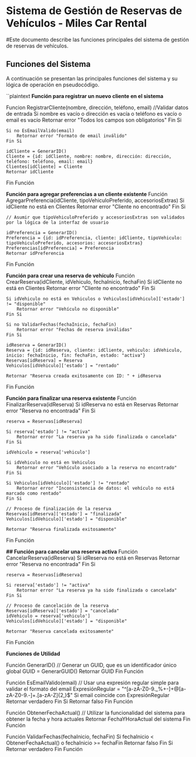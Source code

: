 #  Sistema de Gestión de Reservas de Vehículos - Miles Car Rental

#Este documento describe las funciones principales del sistema de gestión de reservas de vehículos.

## Funciones del Sistema

A continuación se presentan las principales funciones del sistema y su lógica de operación en pseudocódigo.

``plaintext
**Función para registrar un nuevo cliente en el sistema**

Funcion RegistrarCliente(nombre, dirección, teléfono, email)
    //Validar datos de entrada
    Si nombre es vacío o dirección es vacía o teléfono es vacío o email es vacío
        Retornar error "Todos los campos son obligatorios"
    Fin Si

    Si no EsEmailValido(email)
        Retornar error "Formato de email inválido"
    Fin Si

    idCliente = GenerarID()
    Cliente = {id: idCliente, nombre: nombre, dirección: dirección, teléfono: teléfono, email: email}
    Clientes[idCliente] = Cliente
    Retornar idCliente
Fin Función


**Función para agregar preferencias a un cliente existente**
Función AgregarPreferencia(idCliente, tipoVehiculoPreferido, accesoriosExtras)
    Si idCliente no está en Clientes
        Retornar error "Cliente no encontrado"
    Fin Si

    // Asumir que tipoVehiculoPreferido y accesoriosExtras son validados por la lógica de la interfaz de usuario

    idPreferencia = GenerarID()
    Preferencia = {id: idPreferencia, cliente: idCliente, tipoVehiculo: tipoVehiculoPreferido, accesorios: accesoriosExtras}
    Preferencias[idPreferencia] = Preferencia
    Retornar idPreferencia
Fin Función

**Función para crear una reserva de vehículo**
Función CrearReserva(idCliente, idVehiculo, fechaInicio, fechaFin)
    Si idCliente no está en Clientes
        Retornar error "Cliente no encontrado"
    Fin Si

    Si idVehiculo no está en Vehiculos o Vehiculos[idVehiculo]['estado'] != "disponible"
        Retornar error "Vehículo no disponible"
    Fin Si

    Si no ValidarFechas(fechaInicio, fechaFin)
        Retornar error "Fechas de reserva inválidas"
    Fin Si

    idReserva = GenerarID()
    Reserva = {id: idReserva, cliente: idCliente, vehiculo: idVehiculo, inicio: fechaInicio, fin: fechaFin, estado: "activa"}
    Reservas[idReserva] = Reserva
    Vehiculos[idVehiculo]['estado'] = "rentado"

    Retornar "Reserva creada exitosamente con ID: " + idReserva
Fin Función

**Función para finalizar una reserva existente**
Función FinalizarReserva(idReserva)
    Si idReserva no está en Reservas
        Retornar error "Reserva no encontrada"
    Fin Si

    reserva = Reservas[idReserva]
    
    Si reserva['estado'] != "activa"
        Retornar error "La reserva ya ha sido finalizada o cancelada"
    Fin Si

    idVehiculo = reserva['vehiculo']
    
    Si idVehiculo no está en Vehiculos
        Retornar error "Vehículo asociado a la reserva no encontrado"
    Fin Si

    Si Vehiculos[idVehiculo]['estado'] != "rentado"
        Retornar error "Inconsistencia de datos: el vehículo no está marcado como rentado"
    Fin Si

    // Proceso de finalización de la reserva
    Reservas[idReserva]['estado'] = "finalizada"
    Vehiculos[idVehiculo]['estado'] = "disponible"

    Retornar "Reserva finalizada exitosamente"
Fin Función

**## Función para cancelar una reserva activa**
Función CancelarReserva(idReserva)
    Si idReserva no está en Reservas
        Retornar error "Reserva no encontrada"
    Fin Si

    reserva = Reservas[idReserva]
    
    Si reserva['estado'] != "activa"
        Retornar error "La reserva ya ha sido finalizada o cancelada"
    Fin Si

    // Proceso de cancelación de la reserva
    Reservas[idReserva]['estado'] = "cancelada"
    idVehiculo = reserva['vehiculo']
    Vehiculos[idVehiculo]['estado'] = "disponible"

    Retornar "Reserva cancelada exitosamente"
Fin Función

**Funciones de Utilidad**

Función GenerarID()
    // Generar un GUID, que es un identificador único global
    GUID = GenerarGUID()
    Retornar GUID
Fin Función


Función EsEmailValido(email)
    // Usar una expresión regular simple para validar el formato del email
    ExpresiónRegular = "^[a-zA-Z0-9._%+-]+@[a-zA-Z0-9.-]+\.[a-zA-Z]{2,}$"
    Si email coincide con ExpresiónRegular
        Retornar verdadero
    Fin Si
    Retornar falso
Fin Función


Función ObtenerFechaActual()
    // Utilizar la funcionalidad del sistema para obtener la fecha y hora actuales
    Retornar FechaYHoraActual del sistema
Fin Función


Función ValidarFechas(fechaInicio, fechaFin)
    Si fechaInicio < ObtenerFechaActual() o fechaInicio >= fechaFin
        Retornar falso
    Fin Si
    Retornar verdadero
Fin Función
